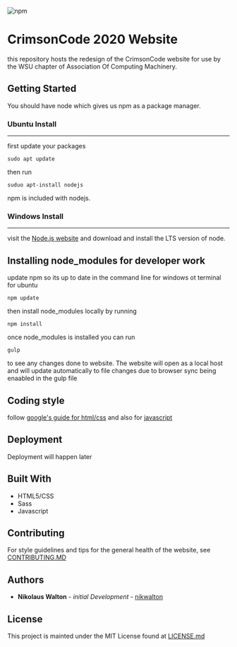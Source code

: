 ![npm](https://img.shields.io/npm/v/npm?style=flat-square)
# CrimsonCode 2020 Website
this repository hosts the redesign of the CrimsonCode website for use by the WSU chapter of Association Of Computing Machinery.
## Getting Started
You should have node which gives us npm as a package manager. 
### Ubuntu Install
---
first update your packages
```
sudo apt update
```
then run
```
suduo apt-install nodejs
```
npm is included with nodejs.
### Windows Install
---
visit the [Node.js website](https://nodejs.org/en/) and download and install the LTS version of node.
## Installing node_modules for developer work
update npm so its up to date in the command line for windows ot terminal for ubuntu
```
npm update
```
then install node_modules locally by running
```
npm install
```
once node_modules is installed you can run
```
gulp
```
to see any changes done to website. The website will open as a local host and will update automatically to file changes due to browser sync being enaabled in the gulp file
## Coding style
follow [google's guide for html/css](https://google.github.io/styleguide/htmlcssguide.html#CSS) and also for [javascript](https://google.github.io/styleguide/jsguide.html)
## Deployment
Deployment will happen later
## Built With
* HTML5/CSS
* Sass
* Javascript
## Contributing
For style guidelines and tips for the general health of the website, see [CONTRIBUTING.MD](CONTRIBUTING.MD)
## Authors
* **Nikolaus Walton** - *initial Development* - [nikwalton](https://github.com/nikwalton)
## License
This project is mainted under the MIT License found at [LICENSE.md](LICENSE.md)
